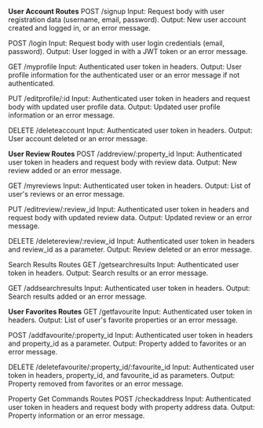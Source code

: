 **User Account Routes**
POST /signup
Input: Request body with user registration data (username, email, password).
Output: New user account created and logged in, or an error message.

POST /login
Input: Request body with user login credentials (email, password).
Output: User logged in with a JWT token or an error message.

GET /myprofile
Input: Authenticated user token in headers.
Output: User profile information for the authenticated user or an error message if not authenticated.

PUT /editprofile/:id
Input: Authenticated user token in headers and request body with updated user profile data.
Output: Updated user profile information or an error message.

DELETE /deleteaccount
Input: Authenticated user token in headers.
Output: User account deleted or an error message.


**User Review Routes**
POST /addreview/:property_id
Input: Authenticated user token in headers and request body with review data.
Output: New review added or an error message.

GET /myreviews
Input: Authenticated user token in headers.
Output: List of user's reviews or an error message.

PUT /editreview/:review_id
Input: Authenticated user token in headers and request body with updated review data.
Output: Updated review or an error message.

DELETE /deletereview/:review_id
Input: Authenticated user token in headers and review_id as a parameter.
Output: Review deleted or an error message.

Search Results Routes
GET /getsearchresults
Input: Authenticated user token in headers.
Output: Search results or an error message.

GET /addsearchresults
Input: Authenticated user token in headers.
Output: Search results added or an error message.


**User Favorites Routes**
GET /getfavourite
Input: Authenticated user token in headers.
Output: List of user's favorite properties or an error message.


POST /addfavourite/:property_id
Input: Authenticated user token in headers and property_id as a parameter.
Output: Property added to favorites or an error message.

DELETE /deletefavourite/:property_id/:favourite_id
Input: Authenticated user token in headers, property_id, and favourite_id as parameters.
Output: Property removed from favorites or an error message.


Property Get Commands Routes
POST /checkaddress
Input: Authenticated user token in headers and request body with property address data.
Output: Property information or an error message.